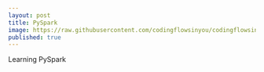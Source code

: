 ```yaml
---
layout: post
title: PySpark
image: https://raw.githubusercontent.com/codingflowsinyou/codingflowsinyou.github.io/master/assets/img/posts/2021-07-31-My-First-Post/spark.jpeg
published: true
---
```

Learning PySpark
